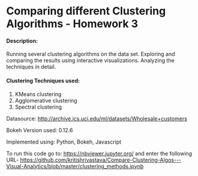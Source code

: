 # Comparing different Clustering Algorithms - Homework 3

#### Description:

Running several clustering algorithms on the data set. Exploring and comparing the results using interactive visualizations. Analyzing the techniques in detail.

#### Clustering Techniques used:

1. KMeans clustering
2. Agglomerative clustering
3. Spectral clustering

Datasource: http://archive.ics.uci.edu/ml/datasets/Wholesale+customers

Bokeh Version used: 0.12.6

Implemented using: Python, Bokeh, Javascript

To run this code go to: https://nbviewer.jupyter.org/ and enter the following URL-
https://github.com/kritishrivastava/Compare-Clustering-Algos---Visual-Analytics/blob/master/clustering_methods.ipynb
